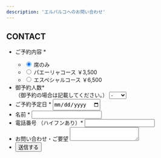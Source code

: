 ```yaml
---
description: 'エルバルコへのお問い合わせ'
---
```

<div class="mv__contact mv__content">
  <h2 class="mv__content--heading">CONTACT</h2>
</div>

<div id="formWrapper">
  <div class="form__area">
    <form action="https://docs.google.com/forms/u/1/d/e/1FAIpQLSf2cqqIeZdyxTlekW_DC4-z6DsoW6olILqewxiGylNtmpYPqg/formResponse" id="form" name="myform" class="form" target="dummyIframe">
      <ul>
        <li class="form--list">
          <label for="name" class="form--label">ご予約内容 *</label>
          <div>
            <ul class="form--radio--list">
              <li class="form--radio--content">
              <input type="radio" name="entry.153226148" id="select3" value="席のみ" class="form--input" checked = "checked">
              <label for="select3" class="form--label--seat form--label form--radio--txt">席のみ</label>
              </li>
              <li class="form--radio--content">
              <input type="radio" name="entry.153226148" id="select1" value="パエーリャコース" class="form--input">
              <label for="select1" class="form--label--course1 form--label form--radio--txt">パエーリャコース ￥3,500</label>
              </li>
              <li class="form--radio--content">
              <input type="radio" name="entry.153226148" id="select2" value="エスペシャルコース" class="form--input">
              <label for="select2" class="form--label--course2 form--label form--radio--txt">エスペシャルコース ￥6,500</label>
              </li>
            </ul>
          </div>
        </li>
        <li class="form--list">
          <label for="" class="form--label">御予約人数*<br class="sp_only">（御予約の場合は記載してください。）</label>
          <select name="entry.1350566039" class="select">
            <option value="">-</option>
            <option value="1人">1</option>
            <option value="2人">2</option>
            <option value="3人">3</option>
            <option value="4人">4~6</option>
            <option value="5人">7~9</option>
            <option value="6人">10~</option>
          </select>
        </li>
        <li class="form--list">
          <label for="day" class="form--label">ご予約予定日 *</label>
          <input type="date" id="day" name="entry.998286514" class="form--input" style="height: 30px;" required>
        </li>
        <li class="form--list">
          <label for="name" class="form--label">名前 *</label>
          <input type="text" id="name" name="entry.88240847" class="form--input" required>
        </li>
        <li class="form--list">
          <label for="tel" class="form--label">電話番号 （ハイフンあり）*</label>
          <input type="tel" id="tel" name="entry.379781615" class="form--input" pattern = "\d{2,4}-\d{2,4}-\d{3,4}" required>
        </li>
        <li class="form--list">
          <label for="message" class="form--label">お問い合わせ・ご要望</label>
          <textarea id="message" name="entry.596342401" class="form--textarea"></textarea>
        </li>
        <li class="form--list">
          <input type="button" class ="form--button" value="送信する" onclick = "doPost();">
          <input type="submit" value="不可視ボタン" style="display:none" name=submitBtn>
        </li>
      </ul>
    </form>
  <iframe name="dummyIframe" style="display:none;"></iframe>
  </div>
</div>

<div id="thxMessage" style="display:none;">
  <div class="ThxMessage">
    お問い合わせありがとうございました。
  </div>
  <a class="TopLink" href="https://elbarco.jp/">トップページへ戻る</a>
</div>
